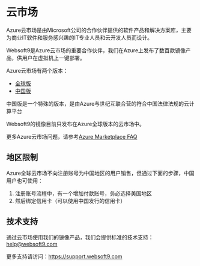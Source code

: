 # 云市场

Azure云市场是由Microsoft公司的合作伙伴提供的软件产品和解决方案库，主要为商业IT软件和服务感兴趣的IT专业人员和云开发人员而设计。

Websoft9是Azure云市场的重要合作伙伴，我们在Azure上发布了数百款镜像产品，供用户在虚拟机上一键部署。

Azure云市场有两个版本：

* [全球版](https://azuremarketplace.microsoft.com/en-us/marketplace/apps)
* [中国版](https://market.azure.cn/zh-cn)

中国版是一个特殊的版本，是由Azure与世纪互联合营的符合中国法律法规的云计算平台

Websoft9的镜像目前只发布在Azure全球版本的云市场中。

更多Azure云市场问题，请参考[Azure Marketplace FAQ](https://docs.microsoft.com/en-us/azure/marketplace/marketplace-faq-publisher-guide)

## 地区限制

Azure全球云市场不向注册账号为中国地区的用户销售，但通过下面的步骤，中国用户也可使用：

1. 注册账号流程中，有一个增加付款账号，务必选择美国地区
2. 然后绑定信用卡（可以使用中国发行的信用卡）

## 技术支持

通过云市场使用我们的镜像产品，我们会提供标准的技术支持：help@websoft9.com

更多支持请访问：https://support.websoft9.com